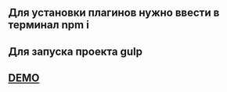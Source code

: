 ## Для установки плагинов нужно ввести в терминал npm i
## Для запуска проекта gulp
## [DEMO](https://vveksler.github.io/Fullpage-menu/)
